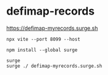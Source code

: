 # defimap-records

https://defimap-myrecords.surge.sh

```
npx vite --port 8099 --host
```

```
npm install --global surge
```

```
surge
surge ./ defimap-myrecords.surge.sh
```
